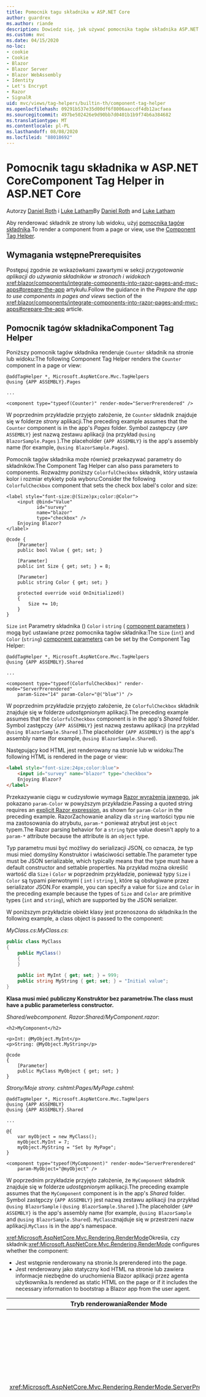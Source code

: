 ```yaml
---
title: Pomocnik tagu składnika w ASP.NET Core
author: guardrex
ms.author: riande
description: Dowiedz się, jak używać pomocnika tagów składnika ASP.NET Core, aby renderować Razor składniki na stronach i widokach.
ms.custom: mvc
ms.date: 04/15/2020
no-loc:
- cookie
- Cookie
- Blazor
- Blazor Server
- Blazor WebAssembly
- Identity
- Let's Encrypt
- Razor
- SignalR
uid: mvc/views/tag-helpers/builtin-th/component-tag-helper
ms.openlocfilehash: 09291b537e35d00df6f8006aaccdf4db12acfaea
ms.sourcegitcommit: 497be502426e9d90bb7d0401b1b9f74b6a384682
ms.translationtype: MT
ms.contentlocale: pl-PL
ms.lasthandoff: 08/08/2020
ms.locfileid: "88018692"
---
```

# <a name="component-tag-helper-in-aspnet-core"></a><span data-ttu-id="6a46a-103">Pomocnik tagu składnika w ASP.NET Core</span><span class="sxs-lookup"><span data-stu-id="6a46a-103">Component Tag Helper in ASP.NET Core</span></span>

<span data-ttu-id="6a46a-104">Autorzy [Daniel Roth](https://github.com/danroth27) i [Luke Latham](https://github.com/guardrex)</span><span class="sxs-lookup"><span data-stu-id="6a46a-104">By [Daniel Roth](https://github.com/danroth27) and [Luke Latham](https://github.com/guardrex)</span></span>

<span data-ttu-id="6a46a-105">Aby renderować składnik ze strony lub widoku, użyj [pomocnika tagów składnika](xref:Microsoft.AspNetCore.Mvc.TagHelpers.ComponentTagHelper).</span><span class="sxs-lookup"><span data-stu-id="6a46a-105">To render a component from a page or view, use the [Component Tag Helper](xref:Microsoft.AspNetCore.Mvc.TagHelpers.ComponentTagHelper).</span></span>

## <a name="prerequisites"></a><span data-ttu-id="6a46a-106">Wymagania wstępne</span><span class="sxs-lookup"><span data-stu-id="6a46a-106">Prerequisites</span></span>

<span data-ttu-id="6a46a-107">Postępuj zgodnie ze wskazówkami zawartymi w sekcji *przygotowanie aplikacji do używania składników w stronach i widokach* <xref:blazor/components/integrate-components-into-razor-pages-and-mvc-apps#prepare-the-app> artykułu.</span><span class="sxs-lookup"><span data-stu-id="6a46a-107">Follow the guidance in the *Prepare the app to use components in pages and views* section of the <xref:blazor/components/integrate-components-into-razor-pages-and-mvc-apps#prepare-the-app> article.</span></span>

## <a name="component-tag-helper"></a><span data-ttu-id="6a46a-108">Pomocnik tagów składnika</span><span class="sxs-lookup"><span data-stu-id="6a46a-108">Component Tag Helper</span></span>

<span data-ttu-id="6a46a-109">Poniższy pomocnik tagów składnika renderuje `Counter` składnik na stronie lub widoku:</span><span class="sxs-lookup"><span data-stu-id="6a46a-109">The following Component Tag Helper renders the `Counter` component in a page or view:</span></span>

```cshtml
@addTagHelper *, Microsoft.AspNetCore.Mvc.TagHelpers
@using {APP ASSEMBLY}.Pages

...

<component type="typeof(Counter)" render-mode="ServerPrerendered" />
```

<span data-ttu-id="6a46a-110">W poprzednim przykładzie przyjęto założenie, że `Counter` składnik znajduje się w folderze *strony* aplikacji.</span><span class="sxs-lookup"><span data-stu-id="6a46a-110">The preceding example assumes that the `Counter` component is in the app's *Pages* folder.</span></span> <span data-ttu-id="6a46a-111">Symbol zastępczy `{APP ASSEMBLY}` jest nazwą zestawu aplikacji (na przykład `@using BlazorSample.Pages` ).</span><span class="sxs-lookup"><span data-stu-id="6a46a-111">The placeholder `{APP ASSEMBLY}` is the app's assembly name (for example, `@using BlazorSample.Pages`).</span></span>

<span data-ttu-id="6a46a-112">Pomocnik tagów składnika może również przekazywać parametry do składników.</span><span class="sxs-lookup"><span data-stu-id="6a46a-112">The Component Tag Helper can also pass parameters to components.</span></span> <span data-ttu-id="6a46a-113">Rozważmy poniższy `ColorfulCheckbox` składnik, który ustawia kolor i rozmiar etykiety pola wyboru:</span><span class="sxs-lookup"><span data-stu-id="6a46a-113">Consider the following `ColorfulCheckbox` component that sets the check box label's color and size:</span></span>

```razor
<label style="font-size:@(Size)px;color:@Color">
    <input @bind="Value"
           id="survey" 
           name="blazor" 
           type="checkbox" />
    Enjoying Blazor?
</label>

@code {
    [Parameter]
    public bool Value { get; set; }

    [Parameter]
    public int Size { get; set; } = 8;

    [Parameter]
    public string Color { get; set; }

    protected override void OnInitialized()
    {
        Size += 10;
    }
}
```

<span data-ttu-id="6a46a-114">`Size` `int` Parametry składnika () `Color` i `string` ( [component parameters](xref:blazor/components/index#component-parameters) ) mogą być ustawiane przez pomocnika tagów składnika:</span><span class="sxs-lookup"><span data-stu-id="6a46a-114">The `Size` (`int`) and `Color` (`string`) [component parameters](xref:blazor/components/index#component-parameters) can be set by the Component Tag Helper:</span></span>

```cshtml
@addTagHelper *, Microsoft.AspNetCore.Mvc.TagHelpers
@using {APP ASSEMBLY}.Shared

...

<component type="typeof(ColorfulCheckbox)" render-mode="ServerPrerendered" 
    param-Size="14" param-Color="@("blue")" />
```

<span data-ttu-id="6a46a-115">W poprzednim przykładzie przyjęto założenie, że `ColorfulCheckbox` składnik znajduje się w folderze *udostępnionym* aplikacji.</span><span class="sxs-lookup"><span data-stu-id="6a46a-115">The preceding example assumes that the `ColorfulCheckbox` component is in the app's *Shared* folder.</span></span> <span data-ttu-id="6a46a-116">Symbol zastępczy `{APP ASSEMBLY}` jest nazwą zestawu aplikacji (na przykład `@using BlazorSample.Shared` ).</span><span class="sxs-lookup"><span data-stu-id="6a46a-116">The placeholder `{APP ASSEMBLY}` is the app's assembly name (for example, `@using BlazorSample.Shared`).</span></span>

<span data-ttu-id="6a46a-117">Następujący kod HTML jest renderowany na stronie lub w widoku:</span><span class="sxs-lookup"><span data-stu-id="6a46a-117">The following HTML is rendered in the page or view:</span></span>

```html
<label style="font-size:24px;color:blue">
    <input id="survey" name="blazor" type="checkbox">
    Enjoying Blazor?
</label>
```

<span data-ttu-id="6a46a-118">Przekazywanie ciągu w cudzysłowie wymaga [ Razor wyrażenia jawnego](xref:mvc/views/razor#explicit-razor-expressions), jak pokazano `param-Color` w powyższym przykładzie.</span><span class="sxs-lookup"><span data-stu-id="6a46a-118">Passing a quoted string requires an [explicit Razor expression](xref:mvc/views/razor#explicit-razor-expressions), as shown for `param-Color` in the preceding example.</span></span> <span data-ttu-id="6a46a-119">RazorZachowanie analizy dla `string` wartości typu nie ma zastosowania do atrybutu, `param-*` ponieważ atrybut jest `object` typem.</span><span class="sxs-lookup"><span data-stu-id="6a46a-119">The Razor parsing behavior for a `string` type value doesn't apply to a `param-*` attribute because the attribute is an `object` type.</span></span>

<span data-ttu-id="6a46a-120">Typ parametru musi być możliwy do serializacji JSON, co oznacza, że typ musi mieć domyślny Konstruktor i właściwości settable.</span><span class="sxs-lookup"><span data-stu-id="6a46a-120">The parameter type must be JSON serializable, which typically means that the type must have a default constructor and settable properties.</span></span> <span data-ttu-id="6a46a-121">Na przykład można określić wartość dla `Size` i `Color` w poprzednim przykładzie, ponieważ typy `Size` i `Color` są typami pierwotnymi ( `int` i `string` ), które są obsługiwane przez serializator JSON.</span><span class="sxs-lookup"><span data-stu-id="6a46a-121">For example, you can specify a value for `Size` and `Color` in the preceding example because the types of `Size` and `Color` are primitive types (`int` and `string`), which are supported by the JSON serializer.</span></span>

<span data-ttu-id="6a46a-122">W poniższym przykładzie obiekt klasy jest przenoszona do składnika:</span><span class="sxs-lookup"><span data-stu-id="6a46a-122">In the following example, a class object is passed to the component:</span></span>

<span data-ttu-id="6a46a-123">*MyClass.cs*:</span><span class="sxs-lookup"><span data-stu-id="6a46a-123">*MyClass.cs*:</span></span>

```csharp
public class MyClass
{
    public MyClass()
    {
    }

    public int MyInt { get; set; } = 999;
    public string MyString { get; set; } = "Initial value";
}
```

<span data-ttu-id="6a46a-124">**Klasa musi mieć publiczny Konstruktor bez parametrów.**</span><span class="sxs-lookup"><span data-stu-id="6a46a-124">**The class must have a public parameterless constructor.**</span></span>

<span data-ttu-id="6a46a-125">*Shared/webcomponent. Razor*:</span><span class="sxs-lookup"><span data-stu-id="6a46a-125">*Shared/MyComponent.razor*:</span></span>

```razor
<h2>MyComponent</h2>

<p>Int: @MyObject.MyInt</p>
<p>String: @MyObject.MyString</p>

@code
{
    [Parameter]
    public MyClass MyObject { get; set; }
}
```

<span data-ttu-id="6a46a-126">*Strony/Moje strony. cshtml*:</span><span class="sxs-lookup"><span data-stu-id="6a46a-126">*Pages/MyPage.cshtml*:</span></span>

```cshtml
@addTagHelper *, Microsoft.AspNetCore.Mvc.TagHelpers
@using {APP ASSEMBLY}
@using {APP ASSEMBLY}.Shared

...

@{
    var myObject = new MyClass();
    myObject.MyInt = 7;
    myObject.MyString = "Set by MyPage";
}

<component type="typeof(MyComponent)" render-mode="ServerPrerendered" 
    param-MyObject="@myObject" />
```

<span data-ttu-id="6a46a-127">W poprzednim przykładzie przyjęto założenie, że `MyComponent` składnik znajduje się w folderze *udostępnionym* aplikacji.</span><span class="sxs-lookup"><span data-stu-id="6a46a-127">The preceding example assumes that the `MyComponent` component is in the app's *Shared* folder.</span></span> <span data-ttu-id="6a46a-128">Symbol zastępczy `{APP ASSEMBLY}` jest nazwą zestawu aplikacji (na przykład `@using BlazorSample` i `@using BlazorSample.Shared` ).</span><span class="sxs-lookup"><span data-stu-id="6a46a-128">The placeholder `{APP ASSEMBLY}` is the app's assembly name (for example, `@using BlazorSample` and `@using BlazorSample.Shared`).</span></span> <span data-ttu-id="6a46a-129">`MyClass`znajduje się w przestrzeni nazw aplikacji.</span><span class="sxs-lookup"><span data-stu-id="6a46a-129">`MyClass` is in the app's namespace.</span></span>

<span data-ttu-id="6a46a-130"><xref:Microsoft.AspNetCore.Mvc.Rendering.RenderMode>Określa, czy składnik:</span><span class="sxs-lookup"><span data-stu-id="6a46a-130"><xref:Microsoft.AspNetCore.Mvc.Rendering.RenderMode> configures whether the component:</span></span>

* <span data-ttu-id="6a46a-131">Jest wstępnie renderowany na stronie.</span><span class="sxs-lookup"><span data-stu-id="6a46a-131">Is prerendered into the page.</span></span>
* <span data-ttu-id="6a46a-132">Jest renderowany jako statyczny kod HTML na stronie lub zawiera informacje niezbędne do uruchomienia Blazor aplikacji przez agenta użytkownika.</span><span class="sxs-lookup"><span data-stu-id="6a46a-132">Is rendered as static HTML on the page or if it includes the necessary information to bootstrap a Blazor app from the user agent.</span></span>

| <span data-ttu-id="6a46a-133">Tryb renderowania</span><span class="sxs-lookup"><span data-stu-id="6a46a-133">Render Mode</span></span> | <span data-ttu-id="6a46a-134">Opis</span><span class="sxs-lookup"><span data-stu-id="6a46a-134">Description</span></span> |
| ----------- | ----------- |
| <xref:Microsoft.AspNetCore.Mvc.Rendering.RenderMode.ServerPrerendered> | <span data-ttu-id="6a46a-135">Renderuje składnik do statycznego kodu HTML i zawiera znacznik dla Blazor Server aplikacji.</span><span class="sxs-lookup"><span data-stu-id="6a46a-135">Renders the component into static HTML and includes a marker for a Blazor Server app.</span></span> <span data-ttu-id="6a46a-136">Po uruchomieniu agenta użytkownika ten znacznik jest używany do uruchamiania Blazor aplikacji.</span><span class="sxs-lookup"><span data-stu-id="6a46a-136">When the user-agent starts, this marker is used to bootstrap a Blazor app.</span></span> |
| <xref:Microsoft.AspNetCore.Mvc.Rendering.RenderMode.Server> | <span data-ttu-id="6a46a-137">Renderuje znacznik dla Blazor Server aplikacji.</span><span class="sxs-lookup"><span data-stu-id="6a46a-137">Renders a marker for a Blazor Server app.</span></span> <span data-ttu-id="6a46a-138">Dane wyjściowe ze składnika nie są uwzględniane.</span><span class="sxs-lookup"><span data-stu-id="6a46a-138">Output from the component isn't included.</span></span> <span data-ttu-id="6a46a-139">Po uruchomieniu agenta użytkownika ten znacznik jest używany do uruchamiania Blazor aplikacji.</span><span class="sxs-lookup"><span data-stu-id="6a46a-139">When the user-agent starts, this marker is used to bootstrap a Blazor app.</span></span> |
| <xref:Microsoft.AspNetCore.Mvc.Rendering.RenderMode.Static> | <span data-ttu-id="6a46a-140">Renderuje składnik do statycznego kodu HTML.</span><span class="sxs-lookup"><span data-stu-id="6a46a-140">Renders the component into static HTML.</span></span> |

<span data-ttu-id="6a46a-141">Podczas gdy strony i widoki mogą korzystać ze składników, wartość nie jest równa "true".</span><span class="sxs-lookup"><span data-stu-id="6a46a-141">While pages and views can use components, the converse isn't true.</span></span> <span data-ttu-id="6a46a-142">Składniki nie mogą korzystać z funkcji specjalnych, takich jak widoki częściowe i sekcje.</span><span class="sxs-lookup"><span data-stu-id="6a46a-142">Components can't use view- and page-specific features, such as partial views and sections.</span></span> <span data-ttu-id="6a46a-143">Aby użyć logiki z widoku częściowego w składniku, należy rozłożyć logikę widoku częściowego na składnik.</span><span class="sxs-lookup"><span data-stu-id="6a46a-143">To use logic from a partial view in a component, factor out the partial view logic into a component.</span></span>

<span data-ttu-id="6a46a-144">Renderowanie składników serwera ze statyczną stroną HTML nie jest obsługiwane.</span><span class="sxs-lookup"><span data-stu-id="6a46a-144">Rendering server components from a static HTML page isn't supported.</span></span>

## <a name="additional-resources"></a><span data-ttu-id="6a46a-145">Dodatkowe zasoby</span><span class="sxs-lookup"><span data-stu-id="6a46a-145">Additional resources</span></span>

* <xref:Microsoft.AspNetCore.Mvc.TagHelpers.ComponentTagHelper>
* <xref:mvc/views/tag-helpers/intro>
* <xref:blazor/components/index>
